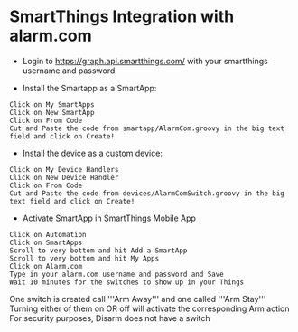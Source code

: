 # SmartThings Integration with alarm.com


 * Login to https://graph.api.smartthings.com/ with your smartthings username and password

 * Install the Smartapp as a SmartApp:
 ```
Click on My SmartApps
Click on New SmartApp
Click on From Code
Cut and Paste the code from smartapp/AlarmCom.groovy in the big text field and click on Create!
```

* Install the device as a custom device:
```
Click on My Device Handlers
Click on New Device Handler
Click on From Code
Cut and Paste the code from devices/AlarmComSwitch.groovy in the big text field and click on Create!
```

 * Activate SmartApp in SmartThings Mobile App
```
Click on Automation
Click on SmartApps
Scroll to very bottom and hit Add a SmartApp
Scroll to very bottom and hit My Apps
Click on Alarm.com
Type in your alarm.com username and password and Save
Wait 10 minutes for the switches to show up in your Things
```

One switch is created call '''Arm Away''' and one called '''Arm Stay'''
Turning either of them on OR off will activate the corresponding Arm action
For security purposes, Disarm does not have a switch